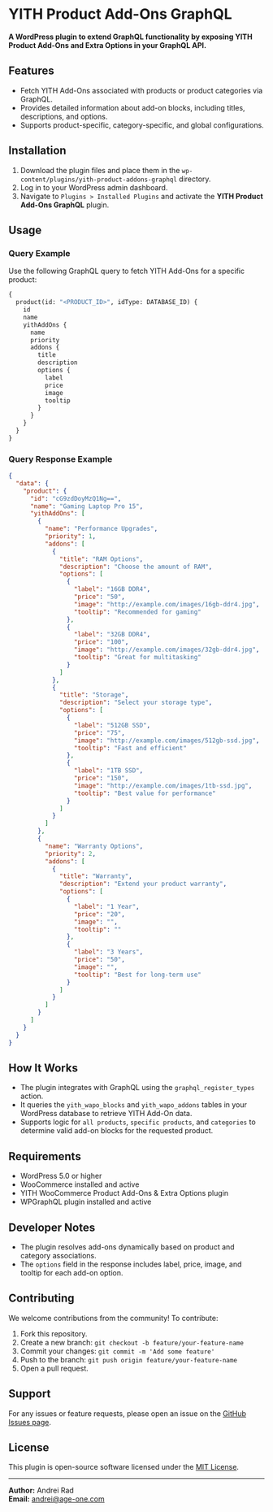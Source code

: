 # YITH Product Add-Ons GraphQL

**A WordPress plugin to extend GraphQL functionality by exposing YITH Product Add-Ons and Extra Options in your GraphQL API.**

## Features

- Fetch YITH Add-Ons associated with products or product categories via GraphQL.
- Provides detailed information about add-on blocks, including titles, descriptions, and options.
- Supports product-specific, category-specific, and global configurations.

## Installation

1. Download the plugin files and place them in the `wp-content/plugins/yith-product-addons-graphql` directory.
2. Log in to your WordPress admin dashboard.
3. Navigate to `Plugins > Installed Plugins` and activate the **YITH Product Add-Ons GraphQL** plugin.

## Usage

### Query Example

Use the following GraphQL query to fetch YITH Add-Ons for a specific product:

```graphql
{
  product(id: "<PRODUCT_ID>", idType: DATABASE_ID) {
    id
    name
    yithAddOns {
      name
      priority
      addons {
        title
        description
        options {
          label
          price
          image
          tooltip
        }
      }
    }
  }
}
```

### Query Response Example

```json
{
  "data": {
    "product": {
      "id": "cG9zdDoyMzQ1Ng==",
      "name": "Gaming Laptop Pro 15",
      "yithAddOns": [
        {
          "name": "Performance Upgrades",
          "priority": 1,
          "addons": [
            {
              "title": "RAM Options",
              "description": "Choose the amount of RAM",
              "options": [
                {
                  "label": "16GB DDR4",
                  "price": "50",
                  "image": "http://example.com/images/16gb-ddr4.jpg",
                  "tooltip": "Recommended for gaming"
                },
                {
                  "label": "32GB DDR4",
                  "price": "100",
                  "image": "http://example.com/images/32gb-ddr4.jpg",
                  "tooltip": "Great for multitasking"
                }
              ]
            },
            {
              "title": "Storage",
              "description": "Select your storage type",
              "options": [
                {
                  "label": "512GB SSD",
                  "price": "75",
                  "image": "http://example.com/images/512gb-ssd.jpg",
                  "tooltip": "Fast and efficient"
                },
                {
                  "label": "1TB SSD",
                  "price": "150",
                  "image": "http://example.com/images/1tb-ssd.jpg",
                  "tooltip": "Best value for performance"
                }
              ]
            }
          ]
        },
        {
          "name": "Warranty Options",
          "priority": 2,
          "addons": [
            {
              "title": "Warranty",
              "description": "Extend your product warranty",
              "options": [
                {
                  "label": "1 Year",
                  "price": "20",
                  "image": "",
                  "tooltip": ""
                },
                {
                  "label": "3 Years",
                  "price": "50",
                  "image": "",
                  "tooltip": "Best for long-term use"
                }
              ]
            }
          ]
        }
      ]
    }
  }
}
```

## How It Works

- The plugin integrates with GraphQL using the `graphql_register_types` action.
- It queries the `yith_wapo_blocks` and `yith_wapo_addons` tables in your WordPress database to retrieve YITH Add-On data.
- Supports logic for `all products`, `specific products`, and `categories` to determine valid add-on blocks for the requested product.

## Requirements

- WordPress 5.0 or higher
- WooCommerce installed and active
- YITH WooCommerce Product Add-Ons & Extra Options plugin
- WPGraphQL plugin installed and active

## Developer Notes

- The plugin resolves add-ons dynamically based on product and category associations.
- The `options` field in the response includes label, price, image, and tooltip for each add-on option.

## Contributing

We welcome contributions from the community! To contribute:

1. Fork this repository.
2. Create a new branch: `git checkout -b feature/your-feature-name`
3. Commit your changes: `git commit -m 'Add some feature'`
4. Push to the branch: `git push origin feature/your-feature-name`
5. Open a pull request.

## Support

For any issues or feature requests, please open an issue on the [GitHub Issues page](https://github.com/your-repo/issues).

## License

This plugin is open-source software licensed under the [MIT License](LICENSE).

---

**Author:** Andrei Rad  
**Email:** [andrei@age-one.com](mailto:andrei@age-one.com)
